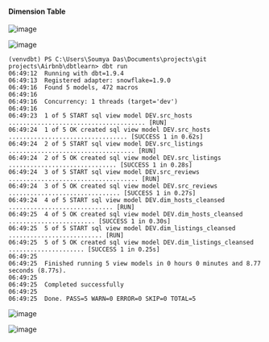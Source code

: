 #### Dimension Table

![image](https://github.com/user-attachments/assets/1033c23d-a208-4512-8ed4-9a9cbaa63019)


![image](https://github.com/user-attachments/assets/8853b693-a0a2-4263-b00c-86fae206f1fe)

```
(venvdbt) PS C:\Users\Soumya Das\Documents\projects\git projects\Airbnb\dbtlearn> dbt run
06:49:12  Running with dbt=1.9.4
06:49:13  Registered adapter: snowflake=1.9.0
06:49:16  Found 5 models, 472 macros
06:49:16  
06:49:16  Concurrency: 1 threads (target='dev')
06:49:16  
06:49:23  1 of 5 START sql view model DEV.src_hosts ...................................... [RUN]
06:49:24  1 of 5 OK created sql view model DEV.src_hosts ................................. [SUCCESS 1 in 0.62s]
06:49:24  2 of 5 START sql view model DEV.src_listings ................................... [RUN]
06:49:24  2 of 5 OK created sql view model DEV.src_listings .............................. [SUCCESS 1 in 0.28s]
06:49:24  3 of 5 START sql view model DEV.src_reviews .................................... [RUN]
06:49:24  3 of 5 OK created sql view model DEV.src_reviews ............................... [SUCCESS 1 in 0.27s]
06:49:24  4 of 5 START sql view model DEV.dim_hosts_cleansed ............................. [RUN]
06:49:25  4 of 5 OK created sql view model DEV.dim_hosts_cleansed ........................ [SUCCESS 1 in 0.30s]
06:49:25  5 of 5 START sql view model DEV.dim_listings_cleansed .......................... [RUN]
06:49:25  5 of 5 OK created sql view model DEV.dim_listings_cleansed ..................... [SUCCESS 1 in 0.25s]
06:49:25  
06:49:25  Finished running 5 view models in 0 hours 0 minutes and 8.77 seconds (8.77s).
06:49:25  
06:49:25  Completed successfully
06:49:25
06:49:25  Done. PASS=5 WARN=0 ERROR=0 SKIP=0 TOTAL=5
```
![image](https://github.com/user-attachments/assets/c744f97f-2869-4e3b-8f21-367841af0760)

![image](https://github.com/user-attachments/assets/7e8d6743-3377-418e-9022-4dab9f9894d2)
